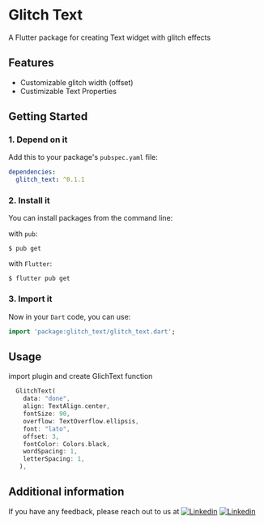 # Glitch Text
A Flutter package for creating Text widget with glitch effects 

## Features
* Customizable glitch width (offset)
* Custimizable Text Properties

## Getting Started

### 1. Depend on it

Add this to your package's `pubspec.yaml` file:

```yaml
dependencies:
  glitch_text: ^0.1.1
```

### 2. Install it

You can install packages from the command line:

with `pub`:

```
$ pub get
```

with `Flutter`:

```
$ flutter pub get
```

### 3. Import it

Now in your `Dart` code, you can use:

```dart
import 'package:glitch_text/glitch_text.dart';
```


## Usage

import plugin and create GlichText function

```dart
  GlitchText(
    data: "done",
    align: TextAlign.center,
    fontSize: 90,
    overflow: TextOverflow.ellipsis,
    font: "lato",
    offset: 3,
    fontColor: Colors.black,
    wordSpacing: 1,
    letterSpacing: 1,
   ),
```

## Additional information

If you have any feedback, please reach out to us at 
[![Linkedin](https://img.shields.io/badge/-LinkedIn-22272E?style=flat-square&logo=Linkedin&logoColor=ADBAC7&bg_color=AARRGGBB&link=https://www.linkedin.com/in/dinoy-raj-k/)](https://www.linkedin.com/in/dinoy-raj-k/)
[![Linkedin](https://img.shields.io/badge/-Gmail-22272E?style=flat-square&logo=Gmail&logoColor=ADBAC7&bg_color=AARRGGBB&link=dinoykraj@gmail.com)](mailto:dinoykraj@gmail.com)

